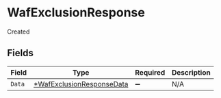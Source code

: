# WafExclusionResponse

Created


## Fields

| Field                                                                        | Type                                                                         | Required                                                                     | Description                                                                  |
| ---------------------------------------------------------------------------- | ---------------------------------------------------------------------------- | ---------------------------------------------------------------------------- | ---------------------------------------------------------------------------- |
| `Data`                                                                       | [*WafExclusionResponseData](../../models/shared/wafexclusionresponsedata.md) | :heavy_minus_sign:                                                           | N/A                                                                          |